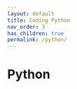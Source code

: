 ```yaml
---
layout: default
title: Coding Python
nav_order: 3
has_children: true
permalink: /python/
---
```


# Python

